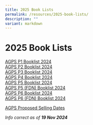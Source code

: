 ```yaml
---
title: 2025 Book Lists
permalink: /resources/2025-book-lists/
description: ""
variant: markdown
---
```

2025 Book Lists
===============

<a href="/files/Booklist/2025/AGPS_P1_Booklist_2025.pdf" target="_blank">AGPS P1 Booklist 2024</a><br>
<a href="/files/Booklist/2025/AGPS_P2_Booklist_2025.pdf" target="_blank">AGPS P2 Booklist 2024</a><br>
<a href="/files/Booklist/2025/AGPS_P3_Booklist_2025.pdf" target="_blank">AGPS P3 Booklist 2024</a><br>
<a href="/files/Booklist/2025/AGPS_P4_Booklist_2025.pdf" target="_blank">AGPS P4 Booklist 2024</a><br>
<a href="/files/Booklist/2025/agps%20p5%20booklist%202024.pdf" target="_blank">AGPS P5 Booklist 2024</a><br>
<a href="/files/Booklist/2025/agps%20p5%20(fdn)%20booklist%202024.pdf" target="_blank">AGPS P5 (FDN) Booklist 2024</a><br>
<a href="/files/Booklist/2025/agps%20p6%20booklist%202024.pdf" target="_blank">AGPS P6 Booklist 2024</a><br>
<a href="/files/Booklist/2025/agps%20p6%20(fdn)%20booklist%202024.pdf" target="_blank">AGPS P6 (FDN) Booklist 2024</a><br>

<a href="/files/Booklist/2025/AGPS_Proposed_Selling_Dates_2024.pdf" target="_blank">AGPS Proposed Selling Dates</a><br>



_Info correct as of&nbsp;**19 Nov 2024**_